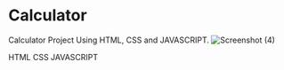 # Calculator
Calculator Project Using HTML, CSS and JAVASCRIPT.
![Screenshot (4)](https://github.com/Sat-hyar/Calculator/assets/110375145/57eb1604-0dd4-4185-a2d1-97158d501156)


HTML
CSS
JAVASCRIPT
